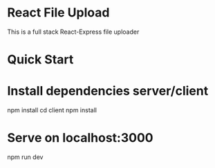 # React File Upload
This is a full stack React-Express file uploader

# Quick Start
# Install dependencies server/client
npm install
cd client
npm install

# Serve on localhost:3000
npm run dev
